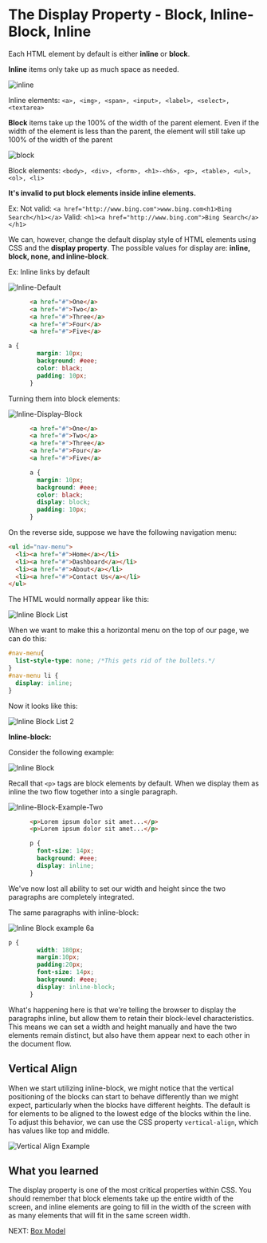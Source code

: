 # The Display Property - Block, Inline-Block, Inline

Each HTML element by default is either **inline** or **block**.

**Inline** items only take up as much space as needed.

![inline](https://s3.amazonaws.com/General_V88/boomyeah2015/codingdojo/curriculum/content/chapter/Inline.png)

Inline elements: ```<a>, <img>, <span>, <input>, <label>, <select>, <textarea>```

**Block**  items take up the 100% of the width of the parent element. Even if the width of the element is less than the parent, the element will still take up 100% of the width of the parent

![block](https://s3.amazonaws.com/General_V88/boomyeah2015/codingdojo/curriculum/content/chapter/Block.png)

Block elements: ```<body>, <div>, <form>, <h1>-<h6>, <p>, <table>, <ul>, <ol>, <li>```

**It's invalid to put block elements inside inline elements.**

Ex:
Not valid:
```<a href="http://www.bing.com">www.bing.com<h1>Bing Search</h1></a>```
Valid:
```<h1><a href="http://www.bing.com">Bing Search</a></h1>```

We can, however, change the default display style of HTML elements using CSS and the  **display property**. The possible values for display are: **inline, block, none, and inline-block**.

Ex: Inline links by default

![Inline-Default](../images/Inline-Default.png)

```html
      <a href="#">One</a>
      <a href="#">Two</a>
      <a href="#">Three</a>
      <a href="#">Four</a>
      <a href="#">Five</a>
```

```css
a {
        margin: 10px;
        background: #eee;
        color: black;
        padding: 10px;
      }
```

Turning them into block elements:

![Inline-Display-Block](../images/Inline-Display-Block.png)

```html
      <a href="#">One</a>
      <a href="#">Two</a>
      <a href="#">Three</a>
      <a href="#">Four</a>
      <a href="#">Five</a>
```

```css
      a {
        margin: 10px;
        background: #eee;
        color: black;
        display: block;
        padding: 10px;
      }
```

On the reverse side, suppose we have the following navigation menu:

``` html
<ul id="nav-menu">
  <li><a href="#">Home</a></li>
  <li><a href="#">Dashboard</a></li>
  <li><a href="#">About</a></li>
  <li><a href="#">Contact Us</a></li>
</ul>
```

The HTML would normally appear like this:

![Inline Block List](../images/inline-block-list.png)

When we want to make this a horizontal menu on the top of our page, we can do this:

``` css
#nav-menu{
  list-style-type: none; /*This gets rid of the bullets.*/
}
#nav-menu li {
  display: inline;
}
```

Now it looks like this:

![Inline Block List 2](../images/inline-block-list2.png)

**Inline-block:**

Consider the following example:

![Inline Block](../images/inlineBlock-1.jpg)

Recall that `<p>` tags are block elements by default. When we display them as inline the two flow together into a single paragraph.

![Inline-Block-Example-Two](../images/Inline-Block-Example-Two.png)

``` html
      <p>Lorem ipsum dolor sit amet...</p>
      <p>Lorem ipsum dolor sit amet...</p>
```

```css
      p {
        font-size: 14px;
        background: #eee;
        display: inline;
      }
```

We've now lost all ability to set our width and height since the two paragraphs are completely integrated.

The same paragraphs with inline-block:

![Inline Block example 6a](../images/inlineBlock-6a.jpg)

``` css
p {
        width: 180px;
        margin:10px;
        padding:20px;
        font-size: 14px;
        background: #eee;
        display: inline-block;
      }
```

What's happening here is that we're telling the browser to display the paragraphs inline, but allow them to retain their block-level characteristics. This means we can set a width and height manually and have the two elements remain distinct, but also have them appear next to each other in the document flow.

## Vertical Align

When we start utilizing inline-block, we might notice that the vertical positioning of the blocks can start to behave differently than we might expect, particularly when the blocks have different heights. The default is for elements to be aligned to the lowest edge of the blocks within the line. To adjust this behavior, we can use the CSS property ````vertical-align````, which has values like top and middle.

![Vertical Align Example](../images/verticalalign.png)

## What you learned

The display property is one of the most critical properties within CSS. You should remember that block elements take up the entire width of the screen, and inline elements are going to fill in the width of the screen with as many elements that will fit in the same screen width.

NEXT: [Box Model](./box_model.md)
